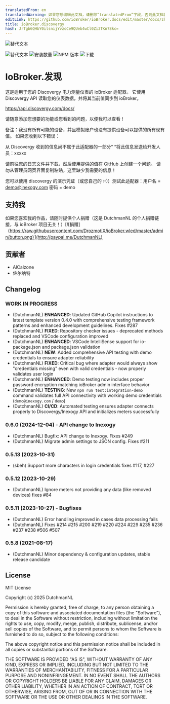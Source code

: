 ```yaml
---
translatedFrom: en
translatedWarning: 如果您想编辑此文档，请删除“translatedFrom”字段，否则此文档将再次自动翻译
editLink: https://github.com/ioBroker/ioBroker.docs/edit/master/docs/zh-cn/adapterref/iobroker.discovergy/README.md
title: ioBroker.discovergy
hash: JrTgb6QHbY0ilsnijYvzoCe9QUeb4wCl0Zi3TKn78kc=
---
```

![替代文本](https://raw.githubusercontent.com/DrozmotiX/ioBroker.discovergy/master/admin/Discovergy_logo.png)

![替代文本](https://travis-ci.org/DrozmotiX/ioBroker.discovergy.svg?branch=master)
![安装数量](http://iobroker.live/badges/discovergy-stable.svg)
![NPM 版本](http://img.shields.io/npm/v/iobroker.discovergy.svg)
![下载](https://img.shields.io/npm/dm/iobroker.discovergy.svg)

# IoBroker.发现
这是适用于您的 Discovergy 电力测量仪表的 ioBroker 适配器。
它使用 Discovergy API 读取您的仪表数据，并将其当前值同步到 ioBroker。

https://api.discovergy.com/docs/

请随意添加您想要的功能或您看到的问题，以便我可以查看！

备注：我没有所有可能的设备，并且模拟账户也没有提供设备可以提供的所有现有值。
如果您收到以下错误：

从 Discovergy 收到的信息尚不属于此适配器的一部分” “将此信息发送给开发人员：xxxxx

请前往您的日志文件并下载，然后使用提供的值在 GitHub 上创建一个问题。
请勿从管理员网页界面复制粘贴，这里缺少我需要的信息！

您可以使用 discovergy 的演示凭证（或您自己的 :-)）测试此适配器：用户名 = demo@inexogy.com 密码 = demo

## 支持我
如果您喜欢我的作品，请随时提供个人捐赠（这是 DutchmanNL 的个人捐赠链接，与 ioBroker 项目无关！）[![捐赠]（https://raw.githubusercontent.com/DrozmotiX/ioBroker.wled/master/admin/button.png）](http://paypal.me/DutchmanNL)

## 贡献者
* AlCalzone
* 佐尔纳特

## Changelog

<!--
    Placeholder for the next version (at the beginning of the line):
    ### __WORK IN PROGRESS__
-->
### __WORK IN PROGRESS__
* (DutchmanNL) **ENHANCED**: Updated GitHub Copilot instructions to latest template version 0.4.0 with comprehensive testing framework patterns and enhanced development guidelines. Fixes #287
* (DutchmanNL) **FIXED**: Repository checker issues - deprecated methods replaced and VSCode configuration improved
* (DutchmanNL) **ENHANCED**: VSCode IntelliSense support for io-package.json and package.json validation
* (DutchmanNL) **NEW**: Added comprehensive API testing with demo credentials to ensure adapter reliability
* (DutchmanNL) **FIXED**: Critical bug where adapter would always show "credentials missing" even with valid credentials - now properly validates user login
* (DutchmanNL) **ENHANCED**: Demo testing now includes proper password encryption matching ioBroker admin interface behavior
* (DutchmanNL) **TESTING**: New `npm run test:integration-demo` command validates full API connectivity with working demo credentials (`demo@inexogy.com` / `demo`)
* (DutchmanNL) **CI/CD**: Automated testing ensures adapter connects properly to Discovergy/Inexogy API and initializes meters successfully

### 0.6.0 (2024-12-04) - API change to Inexogy
* (DutchmanNL) Bugfix: API change to Inexogy. Fixes #249
* (DutchmanNL) Migrate admin settings to JSON config. Fixes #211

### 0.5.13 (2023-10-31)
* (sbeh) Support more characters in login credentials fixes #117, #227

### 0.5.12 (2023-10-29)
* (DutchmanNL) Ignore meters not providing any data (like removed devices) fixes #84

### 0.5.11 (2023-10-27) - Bugfixes
* (DutchmanNL) Error handling improved in cases data processing fails
* (DutchmanNL) Fixes #214 #215 #200 #219 #220 #224 #229 #235 #236 #237 #238 #506 #507

### 0.5.8 (2021-08-17)
* (DutchmanNL) Minor dependency & configuration updates, stable release candidate

## License
MIT License

Copyright (c) 2025 DutchmanNL

Permission is hereby granted, free of charge, to any person obtaining a copy
of this software and associated documentation files (the "Software"), to deal
in the Software without restriction, including without limitation the rights
to use, copy, modify, merge, publish, distribute, sublicense, and/or sell
copies of the Software, and to permit persons to whom the Software is
furnished to do so, subject to the following conditions:

The above copyright notice and this permission notice shall be included in all
copies or substantial portions of the Software.

THE SOFTWARE IS PROVIDED "AS IS", WITHOUT WARRANTY OF ANY KIND, EXPRESS OR
IMPLIED, INCLUDING BUT NOT LIMITED TO THE WARRANTIES OF MERCHANTABILITY,
FITNESS FOR A PARTICULAR PURPOSE AND NONINFRINGEMENT. IN NO EVENT SHALL THE
AUTHORS OR COPYRIGHT HOLDERS BE LIABLE FOR ANY CLAIM, DAMAGES OR OTHER
LIABILITY, WHETHER IN AN ACTION OF CONTRACT, TORT OR OTHERWISE, ARISING FROM,
OUT OF OR IN CONNECTION WITH THE SOFTWARE OR THE USE OR OTHER DEALINGS IN THE
SOFTWARE.